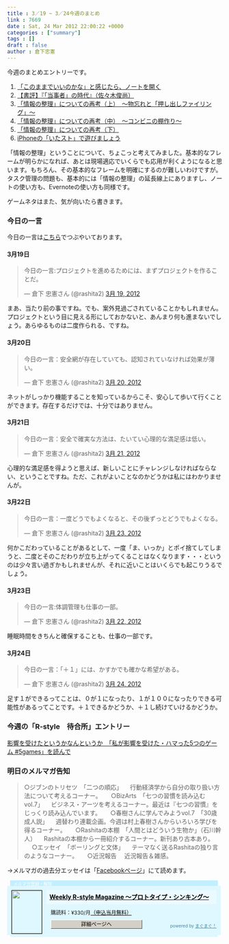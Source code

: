 ```yaml
---
title : 3／19 ~ 3／24今週のまとめ
link : 7669
date : Sat, 24 Mar 2012 22:00:22 +0000
categories : ["summary"]
tags : []
draft : false
author : 倉下忠憲
---
```


今週のまとめエントリーです。


<ol>
<li><a href="https://rashita.net/blog/?p=7632">「このままでいいのかな」と感じたら、ノートを開く</a></li>
<li><a href="https://rashita.net/blog/?p=7640">【書評】『「当事者」の時代』（佐々木俊尚）</a></li>
<li><a href="https://rashita.net/blog/?p=7643">「情報の整理」についての再考（上）　〜物忘れと「押し出しファイリング」〜</a></li>
<li><a href="https://rashita.net/blog/?p=7646">「情報の整理」についての再考（中）　〜コンビニの棚作り〜</a></li>
<li><a href="https://rashita.net/blog/?p=7650">「情報の整理」についての再考（下）</a></li>
<li><a href="https://rashita.net/blog/?p=7656">iPhoneの「いたスト」で遊びましょう</a></li>
</ol>

「情報の整理」ということについて、ちょこっと考えてみました。基本的なフレームが明らかになれば、あとは現場適応でいくらでも応用が利くようになると思います。もちろん、その基本的なフレームを明確にするのが難しいわけですが。タスク管理の問題も、基本的には「情報の整理」の延長線上にありますし、ノートの使い方も、Evernoteの使い方も同様です。

ゲームネタはまた、気が向いたら書きます。

<h3>今日の一言</h3>
今日の一言は<a href="http://twitter.com/rashita2 ">こちら</a>でつぶやいております。


 
<h4>3月19日</h4>
<blockquote class="twitter-tweet" lang="ja"><p>今日の一言:プロジェクトを進めるためには、まずプロジェクトを作ることだ。</p>&mdash; 倉下 忠憲さん (@rashita2) <a href="https://twitter.com/rashita2/status/181585220640833537" data-datetime="2012-03-19T03:37:44+00:00">3月 19, 2012</a></blockquote>
<script src="//platform.twitter.com/widgets.js" charset="utf-8"></script>
まあ、当たり前の事ですね。でも、案外見過ごされていることかもしれません。プロジェクトという目に見える形にしておかないと、あんまり何も進まないでしょう。あらゆるものは二度作られる、ですね。
<h4>3月20日</h4>
<blockquote class="twitter-tweet" lang="ja"><p>今日の一言：安全網が存在していても、認知されていなければ効果が薄い。</p>&mdash; 倉下 忠憲さん (@rashita2) <a href="https://twitter.com/rashita2/status/182046729284235264" data-datetime="2012-03-20T10:11:37+00:00">3月 20, 2012</a></blockquote>
<script src="//platform.twitter.com/widgets.js" charset="utf-8"></script>
ネットがしっかり機能することを知っているからこそ、安心して歩いて行くことができます。存在するだけでは、十分ではありません。
<h4>3月21日</h4>
<blockquote class="twitter-tweet" lang="ja"><p>今日の一言：安全で確実な方法は、たいてい心理的な満足感は低い。</p>&mdash; 倉下 忠憲さん (@rashita2) <a href="https://twitter.com/rashita2/status/182312877603037185" data-datetime="2012-03-21T03:49:11+00:00">3月 21, 2012</a></blockquote>
<script src="//platform.twitter.com/widgets.js" charset="utf-8"></script>
心理的な満足感を得ようと思えば、新しいことにチャレンジしなければならない、ということですね。ただ、これがよいことなのかどうかは私にはわかりませんが。
<h4>3月22日</h4>
<blockquote class="twitter-tweet" lang="ja"><p>今日の一言：一度どうでもよくなると、その後ずっとどうでもよくなる。</p>&mdash; 倉下 忠憲さん (@rashita2) <a href="https://twitter.com/rashita2/status/183131529545924608" data-datetime="2012-03-23T10:02:13+00:00">3月 23, 2012</a></blockquote>
<script src="//platform.twitter.com/widgets.js" charset="utf-8"></script>
何かこだわっていることがあるとして、一度「ま、いっか」とポイ捨てしてしまうと、二度とそのこだわりが立ち上がってくることはなくなります・・・というのは少々言い過ぎかもしれませんが、それに近いことはいくらでも起こりうるでしょう。
<h4>3月23日</h4>
<blockquote class="twitter-tweet" lang="ja"><p>今日の一言:体調管理も仕事の一部。</p>&mdash; 倉下 忠憲さん (@rashita2) <a href="https://twitter.com/rashita2/status/182856494818148352" data-datetime="2012-03-22T15:49:20+00:00">3月 22, 2012</a></blockquote>
<script src="//platform.twitter.com/widgets.js" charset="utf-8"></script>
睡眠時間をきちんと確保することも、仕事の一部です。

<h4>3月24日</h4>
<blockquote class="twitter-tweet" lang="ja"><p>今日の一言：「＋１」には、かすかでも確かな希望がある。</p>&mdash; 倉下 忠憲さん (@rashita2) <a href="https://twitter.com/rashita2/status/183465283292377088" data-datetime="2012-03-24T08:08:26+00:00">3月 24, 2012</a></blockquote>
<script src="//platform.twitter.com/widgets.js" charset="utf-8"></script>
足す１ができるってことは、０が１になったり、１が１００になったりできる可能性があるってことです。＋１できるかどうか、＋１し続けていけるかどうか。

<h3>今週の「R-style　待合所」エントリー</h3>
<a href="http://r-style.posterous.com/5-5games">影響を受けたというかなんというか　「私が影響を受けた・ハマった5つのゲーム #5games」を読んで</a>

<h3>明日のメルマガ告知</h3>


<blockquote>○ジブンのトリセツ　「二つの順応」
　行動経済学から自分の取り扱い方法について考えるコーナー。
　
○BizArts　「七つの習慣を読み込む vol.7」
　ビジネス・アーツを考えるコーナー。最近は『七つの習慣』をじっくり読み込んでいます。
　
○春樹さんに学んでみようvol.7　「30歳成人説」
　週替わり連載企画。今週は村上春樹さんからいろいろ学びを得るコーナー。
　
○Rashitaの本棚　「人間とはどういう生物か」（石川幹人）
　Rashitaの本棚から一冊紹介するコーナー。新刊あり古本あり。
　
○エッセイ　「ボーリングと文体」
　テーマなく送るRashitaの独り言のようなコーナー。
　
○近況報告
　近況報告＆雑感。</blockquote>


→メルマガの過去分エッセイは「<a href="http://www.facebook.com/home.php#!/rashitaportal">Facebookページ</a>」にて読めます。

<div style="width:500px;margin-bottom:20px;">
<div style="height:13px;background:url(http://img.mag2.com/mag2/common/publ/pub-form/wide_b_left_top.gif) no-repeat left top;"><div style="height:13px;background:url(http://img.mag2.com/mag2/common/publ/pub-form/wide_b_right_top.gif) no-repeat right top;"><div style="margin:0 7px;padding-left:8px; height:13px; color:#fff; background:#c2efff url(http://img.mag2.com/mag2/common/publ/pub-form/wide_b_tit.gif) no-repeat left top; font-size:10px;">メルマガ登録・解除</div></div></div>
<div style="padding:10px 0;background:#dff7ff url(http://img.mag2.com/mag2/common/publ/pub-form/wide_b_bg.gif) repeat-x;font-size:12px;"><a href="http://www.mag2.com/m/0001185133.html" style="border:none;"><img src="http://www.mag2.com/images/MagazineCover/0001185133c.png" width="70" height="100" style="margin:0 10px; position:absolute; border:#000 1px solid;" /></a>
<div style="margin:0 10px 0 92px; position:relative; height:95px;">
<div style="padding:8px 7px; background-color: #ebfaff; font-weight:bold; font-size:14px; line-height:1.2;"><a href="http://www.mag2.com/m/0001185133.html" style="color:#000;">Weekly R-style Magazine ～プロトタイプ・シンキング～ </a></div>
<div style="padding:10px 0 0 10px;">購読料：&yen;330/月<a href="http://www.mag2.com/read/charge.html" style="color:#000;">（申込当月無料）</a></div><div style="margin:10px 0 0 10px; height:20px;position:relative;"><a href="http://www.mag2.com/m/0001185133.html" style="color:#000;text-decoration:none;"><span style="padding:2px 70px;border:#404040 1px solid;border-top-color:#fff;border-left-color:#fff;background-color:#d4d0c8;text-align:center;">詳細ページへ</span></a><span style="position:absolute; right:0; bottom:0; color:#3f8ba5; font-size:10px;">powered by <a href="http://www.mag2.com/" target="_blank" style="color:#3f8ba5;">まぐまぐ！</a></span></div></div>
</div>
<div style="height:4px;background:url(http://img.mag2.com/mag2/common/publ/pub-form/wide_b_left_bot.gif) no-repeat left top;"><div style="background:url(http://img.mag2.com/mag2/common/publ/pub-form/wide_b_right_bot.gif) no-repeat right top;"><div style="margin:0 7px;padding-left:8px; height:4px; background-color:#dff7ff; font-size:1px;">&nbsp;</div></div></div>
</div>
